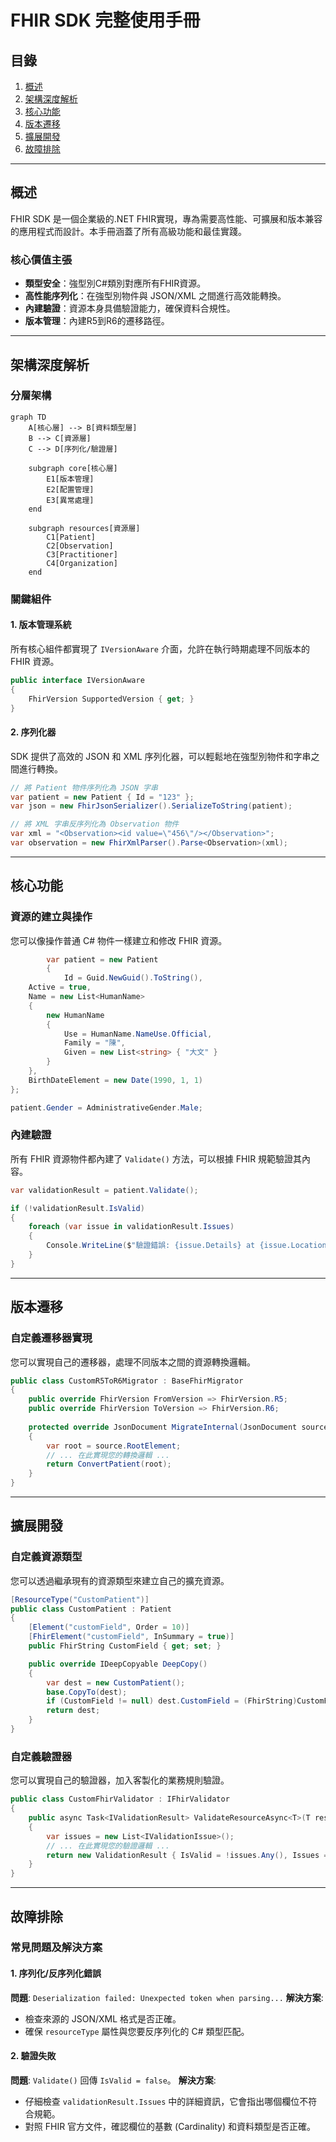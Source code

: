 # FHIR SDK 完整使用手冊

## 目錄
1. [概述](#概述)
2. [架構深度解析](#架構深度解析)
3. [核心功能](#核心功能)
4. [版本遷移](#版本遷移)
5. [擴展開發](#擴展開發)
6. [故障排除](#故障排除)

---

## 概述

FHIR SDK 是一個企業級的.NET FHIR實現，專為需要高性能、可擴展和版本兼容的應用程式而設計。本手冊涵蓋了所有高級功能和最佳實踐。

### 核心價值主張
- **類型安全**：強型別C#類別對應所有FHIR資源。
- **高性能序列化**：在強型別物件與 JSON/XML 之間進行高效能轉換。
- **內建驗證**：資源本身具備驗證能力，確保資料合規性。
- **版本管理**：內建R5到R6的遷移路徑。

---

## 架構深度解析

### 分層架構

```mermaid
graph TD
    A[核心層] --> B[資料類型層]
    B --> C[資源層]
    C --> D[序列化/驗證層]
    
    subgraph core[核心層]
        E1[版本管理]
        E2[配置管理]
        E3[異常處理]
    end
    
    subgraph resources[資源層]
        C1[Patient]
        C2[Observation]
        C3[Practitioner]
        C4[Organization]
    end
```

### 關鍵組件

#### 1. 版本管理系統
所有核心組件都實現了 `IVersionAware` 介面，允許在執行時期處理不同版本的 FHIR 資源。

```csharp
public interface IVersionAware
{
    FhirVersion SupportedVersion { get; }
}
```

#### 2. 序列化器
SDK 提供了高效的 JSON 和 XML 序列化器，可以輕鬆地在強型別物件和字串之間進行轉換。

```csharp
// 將 Patient 物件序列化為 JSON 字串
var patient = new Patient { Id = "123" };
var json = new FhirJsonSerializer().SerializeToString(patient);

// 將 XML 字串反序列化為 Observation 物件
var xml = "<Observation><id value=\"456\"/></Observation>";
var observation = new FhirXmlParser().Parse<Observation>(xml);
```

---

## 核心功能

### 資源的建立與操作
您可以像操作普通 C# 物件一樣建立和修改 FHIR 資源。

```csharp
        var patient = new Patient
        {
            Id = Guid.NewGuid().ToString(),
    Active = true,
    Name = new List<HumanName>
    {
        new HumanName
        {
            Use = HumanName.NameUse.Official,
            Family = "陳",
            Given = new List<string> { "大文" }
        }
    },
    BirthDateElement = new Date(1990, 1, 1)
};

patient.Gender = AdministrativeGender.Male;
```

### 內建驗證
所有 FHIR 資源物件都內建了 `Validate()` 方法，可以根據 FHIR 規範驗證其內容。

```csharp
var validationResult = patient.Validate();

if (!validationResult.IsValid)
{
    foreach (var issue in validationResult.Issues)
    {
        Console.WriteLine($"驗證錯誤: {issue.Details} at {issue.Location}");
    }
}
```

---

## 版本遷移

### 自定義遷移器實現
您可以實現自己的遷移器，處理不同版本之間的資源轉換邏輯。

```csharp
public class CustomR5ToR6Migrator : BaseFhirMigrator
{
    public override FhirVersion FromVersion => FhirVersion.R5;
    public override FhirVersion ToVersion => FhirVersion.R6;
    
    protected override JsonDocument MigrateInternal(JsonDocument source)
    {
        var root = source.RootElement;
        // ... 在此實現您的轉換邏輯 ...
        return ConvertPatient(root);
    }
}
```

---

## 擴展開發

### 自定義資源類型
您可以透過繼承現有的資源類型來建立自己的擴充資源。

```csharp
[ResourceType("CustomPatient")]
public class CustomPatient : Patient
{
    [Element("customField", Order = 10)]
    [FhirElement("customField", InSummary = true)]
    public FhirString CustomField { get; set; }

    public override IDeepCopyable DeepCopy()
    {
        var dest = new CustomPatient();
        base.CopyTo(dest);
        if (CustomField != null) dest.CustomField = (FhirString)CustomField.DeepCopy();
        return dest;
    }
}
```

### 自定義驗證器
您可以實現自己的驗證器，加入客製化的業務規則驗證。

```csharp
public class CustomFhirValidator : IFhirValidator
{
    public async Task<IValidationResult> ValidateResourceAsync<T>(T resource) where T : IFhirResource
    {
        var issues = new List<IValidationIssue>();
        // ... 在此實現您的驗證邏輯 ...
        return new ValidationResult { IsValid = !issues.Any(), Issues = issues };
    }
}
```

---

## 故障排除

### 常見問題及解決方案

#### 1. 序列化/反序列化錯誤
**問題**: `Deserialization failed: Unexpected token when parsing...`
**解決方案**:
- 檢查來源的 JSON/XML 格式是否正確。
- 確保 `resourceType` 屬性與您要反序列化的 C# 類型匹配。

#### 2. 驗證失敗
**問題**: `Validate()` 回傳 `IsValid = false`。
**解決方案**:
- 仔細檢查 `validationResult.Issues` 中的詳細資訊，它會指出哪個欄位不符合規範。
- 對照 FHIR 官方文件，確認欄位的基數 (Cardinality) 和資料類型是否正確。

